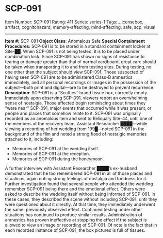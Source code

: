 # SCP-091
Item Number: SCP-091
Rating: 411
Series: series-1
Tags: _licensebox, artifact, cognitohazard, memory-affecting, mind-affecting, safe, scp, visual

---

**Item #:** SCP-091
**Object Class:** Anomalous Safe
**Special Containment Procedures:** SCP-091 is to be stored in a standard containment locker at Site-██. When SCP-091 is not being tested, it is to be placed under combination lock. Since SCP-091 has shown no signs of resistance to tearing or damage greater than that of normal cardboard, great care should be taken when transporting it to and from testing sites.
During testing, no one other than the subject should view SCP-091. Those suspected of having seen SCP-091 are to be administered Class-B amnestics immediately, and all personal recordings or images in the possession of the subject—both print and digital—are to be destroyed to prevent recurrence.
**Description:** SCP-091 is a “Scotties” brand tissue box, currently empty. Immediately upon observing SCP-091, viewers report an overwhelming sense of nostalgia. Those affected begin reminiscing about times they “were near” SCP-091, major events that occurred while it was present, or people and places that somehow relate to it.
SCP-091 was originally recorded as an anomalous item and sent to Reliquary Site-44, until one of the members of the recovery team, Assistant Researcher ████—while viewing a recording of her wedding from 199█—noted SCP-091 in the background of the film and noted a strong flood of nostalgic memories attached to it, including:
  * Memories of SCP-091 at the wedding itself.
  * Memories of SCP-091 at the reception.
  * Memories of SCP-091 during the honeymoon.

A further interview with Assistant Researcher ████’s ex-husband demonstrated that he too remembered SCP-091 in all of those places and situations, again noting strong feelings of nostalgia and fondness for it. Further investigation found that several people who attended the wedding remember SCP-091 being there and the emotional effect. Others were asked to describe the wedding itself without being informed of SCP-091. In these cases, they described the scene without including SCP-091, until they were questioned about it directly. At that time, they immediately underwent the same, previously observed effect.
Continued testing under other situations has continued to produce similar results. Administration of amnestics has proven ineffective at stopping the effect if the subject is allowed to view an image or recording of SCP-091.
Of note is the fact that in each recorded instance of SCP-091, the box pictured is full of tissues.